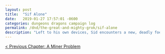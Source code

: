 ```yaml
---
layout: post
title:  "Sif Alone"
date:   2019-01-27 17:57:01 -0600
categories: dungeons dragons campaign log
permalink: /dnd/the-great-and-mighty-grok/sif-alone
description: "Left to his own devices, Sid encounters a new, deadly foe"
---
```




[< Previous Chapter: A Miner Problem](/dnd/the-great-and-mighty-grok/a-miner-problem)
